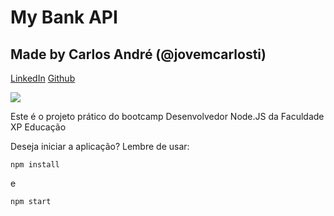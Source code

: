 # My Bank API
## Made by Carlos André (@jovemcarlosti)
[LinkedIn](https://www.linkedin.com/in/jovemcarlos/)
[Github](https://github.com/JovemCarlosTI)

![](https://igti-one-click-v2.azurewebsites.net/assets/images/bootcamp/33.svg)

Este é o projeto prático do bootcamp Desenvolvedor Node.JS da Faculdade XP Educação

Deseja iniciar a aplicação? Lembre de usar:
```
npm install
```
 e 
```
npm start
```